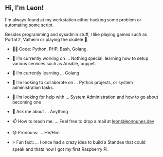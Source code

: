 <h2> Hi, I'm Leon!</h2>
 <!--<img align="right" src="https://leonn98342.s3.amazonaws.com/leon1.png" width="300">-->

I'm always found at my workstation either hacking some problem or automating some script.

Besides programming and sysadmin stuff, I like playing games such as Portal 2, Valheim or playing the ukulele :guitar:.

- :man_technologist: Code: Python, PHP, Bash, Golang.

- 🔭 I’m currently working on ...
  Nothing special, learning how to setup various services such as Ansible, puppet.
- 🌱 I’m currently learning ...
  Golang
- 👯 I’m looking to collaborate on ...
  Python projects, or system administration tasks.
- 🤔 I’m looking for help with ...
  System Administration and how to go about becoming one
- 💬 Ask me about ...
  Anything
- 📫 How to reach me: ...
  Feel free to drop a mail at leon@leonnunes.dev
- 😄 Pronouns: ...
  He/Him
- ⚡ Fun fact: ...
  I once had a crazy idea to build a Standee that could speak and thats how I got my first Raspberry Pi.
